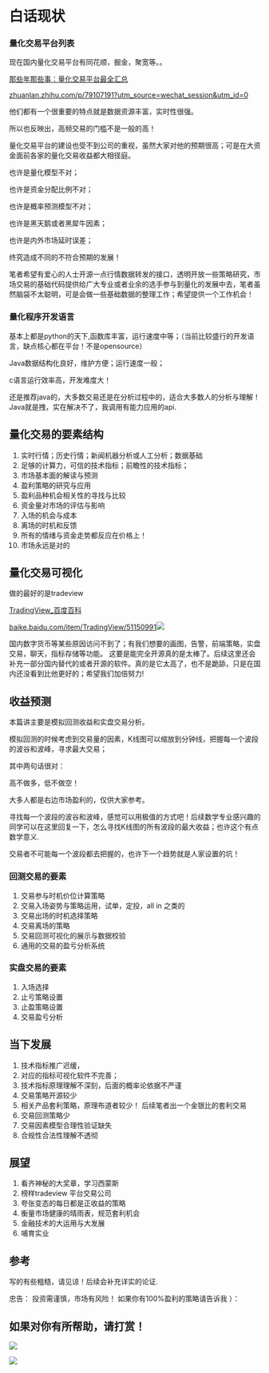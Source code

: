 # 白话现状

### 量化交易平台列表

现在国内量化交易平台有同花顺，掘金，聚宽等。。

[那些年那些事：量化交易平台最全汇总​](https://zhuanlan.zhihu.com/p/79107191?utm_source=wechat_session&utm_id=0)

[zhuanlan.zhihu.com/p/79107191?utm_source=wechat_session&utm_id=0](https://zhuanlan.zhihu.com/p/79107191?utm_source=wechat_session&utm_id=0)

他们都有一个很重要的特点就是数据资源丰富，实时性很强。

所以也反映出，高频交易的门槛不是一般的高！

量化交易平台的建设也受不到公司的重视，虽然大家对他的预期很高；可是在大资金面前各家的量化交易收益都大相径庭。

也许是量化模型不对；

也许是资金分配比例不对；

也许是概率预测模型不对；

也许是黑天鹅或者黑犀牛因素；

也许是内外市场延时误差；

终究造成不同的不符合预期的发展！

笔者希望有爱心的人士开源一点行情数据转发的接口，透明开放一些策略研究，市场交易的基础代码提供给广大专业或者业余的选手参与到量化的发展中去，笔者虽然脑袋不太聪明，可是会做一些基础数据的整理工作；希望提供一个工作机会！

### 量化程序开发语言

基本上都是python的天下,函数库丰富，运行速度中等；（当前比较盛行的开发语言，缺点核心都在平台！不是opensource）

Java数据结构化良好，维护方便；运行速度一般；

c语言运行效率高，开发难度大！

还是推荐java的，大多数交易还是在分析过程中的，适合大多数人的分析与理解！Java就是拽，实在解决不了，我调用有能力应用的api.

## 量化交易的要素结构

1. 实时行情；历史行情；新闻机器分析或人工分析；数据基础
2. 足够的计算力，可信的技术指标；前瞻性的技术指标；
3. 市场基本面的解读与预测
4. 盈利策略的研究与应用
5. 盈利品种机会相关性的寻找与比较
6. 资金量对市场的评估与影响
7. 入场的机会与成本
8. 离场的时机和反馈
9. 所有的情绪与资金走势都反应在价格上！
10. 市场永远是对的

## 量化交易可视化

做的最好的是tradeview

[TradingView_百度百科​](https://link.zhihu.com/?target=https%3A//baike.baidu.com/item/TradingView/51150991)

[baike.baidu.com/item/TradingView/51150991![](https://pic1.zhimg.com/v2-6a110ba43e3a1d0ea7e19fe31ee33e6c_ipico.jpg)](https://link.zhihu.com/?target=https%3A//baike.baidu.com/item/TradingView/51150991)

国内数字货币等某些原因访问不到了；有我们想要的画图，告警，前端策略，实盘交易，聊天，指标存储等功能。 
这要是能完全开源真的是太棒了。后续这里还会补充一部分国内替代的或者开源的软件。真的是它太高了，也不是跪舔，只是在国内还没看到比他更好的；希望我们加倍努力!

## 收益预测

本篇讲主要是模拟回测收益和实盘交易分析。

模拟回测的时候考虑到交易量的因素，K线图可以缩放到分钟线，把握每一个波段的波谷和波峰，寻求最大交易；

其中两句话很对：

高不做多，低不做空！

大多人都是右边市场盈利的，仅供大家参考。

寻找每一个波段的波谷和波峰，感觉可以用极值的方式吧！后续数学专业感兴趣的同学可以在这里回复一下，怎么寻找K线图的所有波段的最大收益；也许这个有点数学意义.

交易者不可能每一个波段都去把握的，也许下一个趋势就是人家设置的坑！

### 回测交易的要素

1. 交易参与时机价位计算策略
2. 交易入场姿势与策略运用，试单，定投，all in 之类的
3. 交易出场的时机选择策略
4. 交易离场的策略
5. 交易回测可视化的展示与数据校验
6. 通用的交易的盈亏分析系统

### 实盘交易的要素

1. 入场选择
2. 止亏策略设置
3. 止盈策略设置
4. 交易盈亏分析

## 当下发展

1. 技术指标推广迟缓，
2. 对应的指标可视化软件不完善；
3. 技术指标原理理解不深刻，后面的概率论依据不严谨
4. 交易策略开源较少
5. 相关产品套利策略，原理布道者较少！ 后续笔者出一个金银比的套利交易
6. 交易回测策略少
7. 交易因素模型合理性验证缺失
8. 合规性合法性理解不透彻

## 展望

1. 看齐神秘的大奖章，学习西蒙斯
2. 榜样tradeview 平台交易公司
3. 夸张变态的每日都是正收益的策略
4. 衡量市场健康的晴雨表，规范套利机会
5. 金融技术的大运用与大发展
6. 哺育实业

## 参考

写的有些粗糙，请见谅！后续会补充详实的论证.

忠告： 投资需谨慎，市场有风险！ 如果你有100%盈利的策略请告诉我 ）：

## 如果对你有所帮助，请打赏！

![](https://pic1.zhimg.com/v2-36ff252e52ab0818c7fe7fcba0f9f4c8_b.jpg)

![](https://pic1.zhimg.com/v2-0382b22c1d0e8beb4241d666411057f0_b.jpg)
